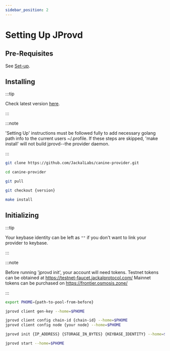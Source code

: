 ```yaml
---
sidebar_position: 2
---
```

# Setting Up JProvd

## Pre-Requisites 
See [Set-up](../1_install.md).

## Installing

:::tip

Check latest version [here](https://github.com/JackalLabs/canine-provider/releases).

:::

:::note

'Setting Up' instructions must be followed fully to add necessary golang path info to the current users ~/.profile. If these steps are skipped, 'make install' will not build jprovd--the provider daemon. 

:::

```sh
git clone https://github.com/JackalLabs/canine-provider.git

cd canine-provider 

git pull

git checkout {version}

make install
```

## Initializing

:::tip

Your keybase identity can be left as `""` if you don't want to link your provider to keybase.

:::

:::note

Before running 'jprovd init', your account will need tokens. 
Testnet tokens can be obtained at https://testnet-faucet.jackalprotocol.com/ 
Mainnet tokens can be purchased on https://frontier.osmosis.zone/ 

:::

```sh
export PHOME={path-to-pool-from-before}

jprovd client gen-key --home=$PHOME

jprovd client config chain-id {chain-id} --home=$PHOME
jprovd client config node {your node} --home=$PHOME

jprovd init {IP_ADDRESS} {STORAGE_IN_BYTES} {KEYBASE_IDENTITY} --home=$PHOME

jprovd start --home=$PHOME
```


